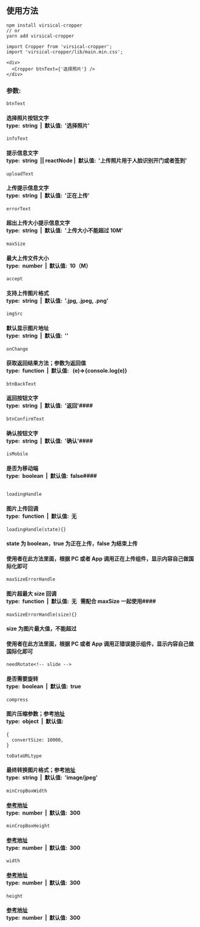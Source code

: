 ## 使用方法

```
npm install virsical-cropper
// or
yarn add virsical-cropper
```

```
import Cropper from 'virsical-cropper';
import 'virsical-cropper/lib/main.min.css';

<div>
  <Cropper btnText={'选择照片'} />
</div>

```

### 参数:

```
btnText
```

#### 选择照片按钮文字<br/>type:&nbsp;&nbsp;string&nbsp;&nbsp;|&nbsp;&nbsp;默认值:&nbsp;&nbsp;'选择照片'

```
infoText
```

#### 提示信息文字<br/>type:&nbsp;&nbsp;string&nbsp;&nbsp;|| reactNode |&nbsp;&nbsp;默认值:&nbsp;&nbsp;'上传照片用于人脸识别开门或者签到'

```
uploadText
```

#### 上传提示信息文字<br/>type:&nbsp;&nbsp;string&nbsp;&nbsp;|&nbsp;&nbsp;默认值:&nbsp;&nbsp;'正在上传'

```
errorText
```

#### 超出上传大小提示信息文字<br/>type:&nbsp;&nbsp;string&nbsp;&nbsp;|&nbsp;&nbsp;默认值:&nbsp;&nbsp;'上传大小不能超过 10M'

```
maxSize
```

#### 最大上传文件大小<br/>type:&nbsp;&nbsp;number&nbsp;&nbsp;|&nbsp;&nbsp;默认值:&nbsp;&nbsp;10（M）

```
accept
```

#### 支持上传图片格式<br/>type:&nbsp;&nbsp;string&nbsp;&nbsp;|&nbsp;&nbsp;默认值:&nbsp;&nbsp;'.jpg, .jpeg, .png'

```
imgSrc
```

#### 默认显示图片地址<br/>type:&nbsp;&nbsp;string&nbsp;&nbsp;|&nbsp;&nbsp;默认值:&nbsp;&nbsp;''

```
onChange
```

#### 获取返回结果方法；参数为返回值 <br/>type:&nbsp;&nbsp;function&nbsp;&nbsp;|&nbsp;&nbsp;默认值: &nbsp;&nbsp;(e)=>{console.log(e)}

```
btnBackText
```

#### 返回按钮文字<br/>type:&nbsp;&nbsp;string&nbsp;&nbsp;|&nbsp;&nbsp;默认值:&nbsp;&nbsp;'返回'####

```
btnConfirmText
```

#### 确认按钮文字<br/>type:&nbsp;&nbsp;string&nbsp;&nbsp;|&nbsp;&nbsp;默认值:&nbsp;&nbsp;'确认'####

```
isMobile
```

#### 是否为移动端<br/>type:&nbsp;&nbsp;boolean&nbsp;&nbsp;|&nbsp;&nbsp;默认值:&nbsp;&nbsp;false####

```

loadingHandle
```

#### 图片上传回调<br/>type:&nbsp;&nbsp;function&nbsp;&nbsp;|&nbsp;&nbsp;默认值:&nbsp;&nbsp;无

```
loadingHandle(state){}
```

#### state 为 boolean，true 为正在上传，false 为结束上传

#### 使用者在此方法里面，根据 PC 或者 App 调用正在上传组件，显示内容自己做国际化即可

```
maxSizeErrorHandle
```

#### 图片超最大 size 回调<br/>type:&nbsp;&nbsp;function&nbsp;&nbsp;|&nbsp;&nbsp;默认值:&nbsp;&nbsp;无 &nbsp;&nbsp;需配合 maxSize 一起使用####

```
maxSizeErrorHandle(size){}
```

#### size 为图片最大值，不能超过

#### 使用者在此方法里面，根据 PC 或者 App 调用正错误提示组件，显示内容自己做国际化即可

```
needRotate<!-- slide -->

```

#### 是否需要旋转<br/>type:&nbsp;&nbsp;boolean&nbsp;&nbsp;|&nbsp;&nbsp;默认值:&nbsp;&nbsp;true

```
compress
```

#### 图片压缩参数；参考[地址](https://www.npmjs.com/package/image-compressor)<br/>type:&nbsp;&nbsp;object&nbsp;&nbsp;|&nbsp;&nbsp;默认值:&nbsp;&nbsp;

```
{
  convertSize: 10000,
}
```

```
toDataURLtype
```

#### 最终转换图片格式；参考[地址](https://blog.csdn.net/achejq/article/details/93240104)<br/>type:&nbsp;&nbsp;string&nbsp;&nbsp;|&nbsp;&nbsp;默认值:&nbsp;&nbsp;'image/jpeg'

```
minCropBoxWidth
```

#### [参考地址](https://blog.csdn.net/achejq/article/details/93240104)<br/>type:&nbsp;&nbsp;number&nbsp;&nbsp;|&nbsp;&nbsp;默认值:&nbsp;&nbsp;300

```
minCropBoxHeight
```

#### [参考地址](https://blog.csdn.net/achejq/article/details/93240104)<br/>type:&nbsp;&nbsp;number&nbsp;&nbsp;|&nbsp;&nbsp;默认值:&nbsp;&nbsp;300

```
width
```

#### [参考地址](https://blog.csdn.net/achejq/article/details/93240104)<br/>type:&nbsp;&nbsp;number&nbsp;&nbsp;|&nbsp;&nbsp;默认值:&nbsp;&nbsp;300

```
height
```

#### [参考地址](https://blog.csdn.net/achejq/article/details/93240104)<br/>type:&nbsp;&nbsp;number&nbsp;&nbsp;|&nbsp;&nbsp;默认值:&nbsp;&nbsp;300

